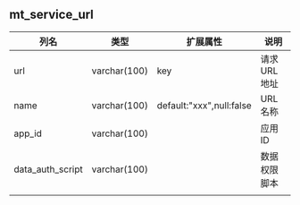 ## mt_service_url
列名 | 类型| 扩展属性 |说明
---|---|---|---
url| varchar(100) | key | 请求URL地址 
name| varchar(100) | default:"xxx",null:false | URL名称 
app_id| varchar(100) |  | 应用ID 
data_auth_script| varchar(100) |  | 数据权限脚本 
|  |  |  
